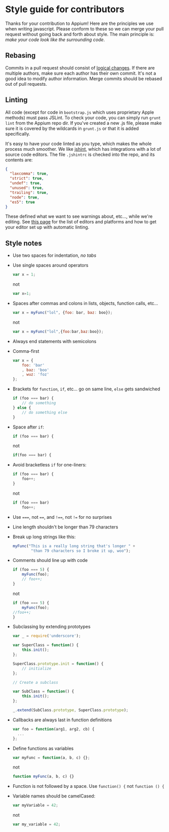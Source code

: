 Style guide for contributors
============================

Thanks for your contribution to Appium! Here are the principles we use when writing javascript. Please conform to these so we can merge your pull request without going back and forth about style. The main principle is: *make your code look like the surrounding code*.

Rebasing
--------

Commits in a pull request should consist of [logical changes](https://github.com/appium/appium/pull/920#issuecomment-21588553). If there are multiple authors, make sure each author has their own commit. It's not a good idea to modify author information.
Merge commits should be rebased out of pull requests.

Linting
-------
All code (except for code in `bootstrap.js` which uses proprietary Apple methods) must pass JSLint. To check your code, you can simply run `grunt lint` from the Appium repo dir. If you've created a new .js file, please make sure it is covered by the wildcards in `grunt.js` or that it is added specifically.

It's easy to have your code linted as you type, which makes the whole process much smoother. We like [jshint](http://www.jshint.com), which has integrations with a lot of source code editors. The file `.jshintrc` is checked into the repo, and its contents are:

```json
{
  "laxcomma": true,
  "strict": true,
  "undef": true,
  "unused": true,
  "trailing": true,
  "node": true,
  "es5": true
}
```

These defined what we want to see warnings about, etc..., while we're editing. See [this page](http://www.jshint.com/platforms/) for the list of editors and platforms and how to get your editor set up with automatic linting.

Style notes
------
*   Use two spaces for indentation, *no tabs*
*   Use single spaces around operators

    ```js
    var x = 1;
    ```
    not
    ```js
    var x=1;
    ```        
    
*   Spaces after commas and colons in lists, objects, function calls, etc...

    ```js
    var x = myFunc("lol", {foo: bar, baz: boo});
    ```
    not
    ```js
    var x = myFunc("lol",{foo:bar,baz:boo});
    ```

*   Always end statements with semicolons
*   Comma-first

    ```js
    var x = {
        foo: 'bar'
        , baz: 'boo'
        , wuz: 'foz'
    };
    ```

*   Brackets for `function`, `if`, etc... go on same line, `else` gets sandwiched

    ```js
    if (foo === bar) {
        // do something
    } else {
        // do something else
    }
    ```

*   Space after `if`:

    ```js
    if (foo === bar) {
    ```
    not
    ```js
    if(foo === bar) {
    ```

*   Avoid bracketless `if` for one-liners:

    ```js
    if (foo === bar) {
        foo++;
    }
    ```
    not
    ```js
    if (foo === bar)
        foo++;
    ```

*   Use `===`, not `==`, and `!==`, not `!=` for no surprises
*   Line length shouldn't be longer than 79 characters
*   Break up long strings like this:

    ```js
    myFunc("This is a really long string that's longer " +
            "than 79 characters so I broke it up, woo");
    ```

*   Comments should line up with code

    ```js
    if (foo === 5) {
        myFunc(foo);
        // foo++;
    }
    ```
    not
    ```js
    if (foo === 5) {
        myFunc(foo);
    //foo++;
    }
    ```

*   Subclassing by extending prototypes

    ```js
    var _ = require('underscore');

    var SuperClass = function() {
        this.init();
    };

    SuperClass.prototype.init = function() {
        // initialize
    };

    // Create a subclass
    
    var SubClass = function() {
        this.init();
    };

    _.extend(SubClass.prototype, SuperClass.prototype);
    ```

*   Callbacks are always last in function definitions

    ```js
    var foo = function(arg1, arg2, cb) {
      ...
    };
    ```

*   Define functions as variables

    ```js
    var myFunc = function(a, b, c) {};
    ```
    not
    ```js
    function myFunc(a, b, c) {}
    ```
    
*   Function is not followed by a space. Use `function() {` not `function () {`

*   Variable names should be camelCased:

    ```js
    var myVariable = 42;
    ```
    not
    ```js
    var my_variable = 42;
    ```
